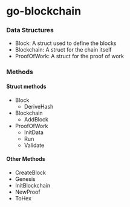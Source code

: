 # go-blockchain

### Data Structures
- Block: A struct used to define the blocks
- Blockchain: A struct for the chain itself
- ProofOfWork: A struct for the proof of work


### Methods
#### Struct methods

- Block
  - DeriveHash
- Blockchain
  - AddBlock
- ProofOfWork
  - InitData
  - Run
  - Validate


#### Other Methods

- CreateBlock
- Genesis
- InitBlockchain
- NewProof
- ToHex
